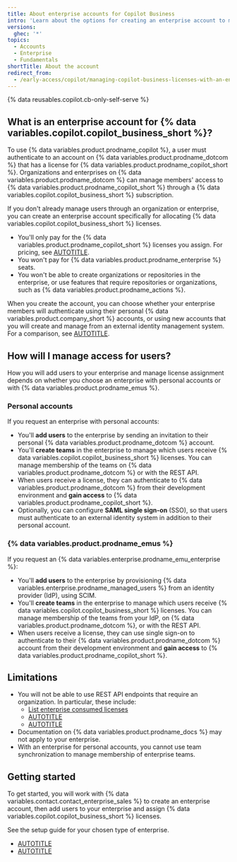 ```yaml
---
title: About enterprise accounts for Copilot Business
intro: 'Learn about the options for creating an enterprise account to manage {% data variables.copilot.copilot_business_short %} licenses, without adopting {% data variables.product.prodname_enterprise %}.'
versions:
  ghec: '*'
topics:
  - Accounts
  - Enterprise
  - Fundamentals
shortTitle: About the account
redirect_from:
  - /early-access/copilot/managing-copilot-business-licenses-with-an-enterprise-account
---
```


<!-- expires 2025-10-28 -->
<!-- Part of the Copilot direct licensing rollout -->
<!-- Expired content will be addressed by the Drivers team -->

{% data reusables.copilot.cb-only-self-serve %}

<!-- end expires 2025-10-28 -->

## What is an enterprise account for {% data variables.copilot.copilot_business_short %}?

To use {% data variables.product.prodname_copilot %}, a user must authenticate to an account on {% data variables.product.prodname_dotcom %} that has a license for {% data variables.product.prodname_copilot_short %}. Organizations and enterprises on {% data variables.product.prodname_dotcom %} can manage members' access to {% data variables.product.prodname_copilot_short %} through a {% data variables.copilot.copilot_business_short %} subscription.

If you don't already manage users through an organization or enterprise, you can create an enterprise account specifically for allocating {% data variables.copilot.copilot_business_short %} licenses.

* You'll only pay for the {% data variables.product.prodname_copilot_short %} licenses you assign. For pricing, see [AUTOTITLE](/billing/concepts/product-billing/github-copilot-licenses#licenses-for-github-copilot).
* You won't pay for {% data variables.product.prodname_enterprise %} seats.
* You won't be able to create organizations or repositories in the enterprise, or use features that require repositories or organizations, such as {% data variables.product.prodname_actions %}.

When you create the account, you can choose whether your enterprise members will authenticate using their personal {% data variables.product.company_short %} accounts, or using new accounts that you will create and manage from an external identity management system. For a comparison, see [AUTOTITLE](/admin/identity-and-access-management/understanding-iam-for-enterprises/choosing-an-enterprise-type-for-github-enterprise-cloud).

## How will I manage access for users?

How you will add users to your enterprise and manage license assignment depends on whether you choose an enterprise with personal accounts or with {% data variables.product.prodname_emus %}.

### Personal accounts

If you request an enterprise with personal accounts:

* You'll **add users** to the enterprise by sending an invitation to their personal {% data variables.product.prodname_dotcom %} account.
* You'll **create teams** in the enterprise to manage which users receive {% data variables.copilot.copilot_business_short %} licenses. You can manage membership of the teams on {% data variables.product.prodname_dotcom %} or with the REST API.
* When users receive a license, they can authenticate to {% data variables.product.prodname_dotcom %} from their development environment and **gain access** to {% data variables.product.prodname_copilot_short %}.
* Optionally, you can configure **SAML single sign-on** (SSO), so that users must authenticate to an external identity system in addition to their personal account.

### {% data variables.product.prodname_emus %}

If you request an {% data variables.enterprise.prodname_emu_enterprise %}:

* You'll **add users** to the enterprise by provisioning {% data variables.enterprise.prodname_managed_users %} from an identity provider (IdP), using SCIM.
* You'll **create teams** in the enterprise to manage which users receive {% data variables.copilot.copilot_business_short %} licenses. You can manage membership of the teams from your IdP, on {% data variables.product.prodname_dotcom %}, or with the REST API.
* When users receive a license, they can use single sign-on to authenticate to their {% data variables.product.prodname_dotcom %} account from their development environment and **gain access** to {% data variables.product.prodname_copilot_short %}.

## Limitations

* You will not be able to use REST API endpoints that require an organization. In particular, these include:
  * [List enterprise consumed licenses](/rest/enterprise-admin/license#list-enterprise-consumed-licenses)
  * [AUTOTITLE](/rest/orgs/members)
  * [AUTOTITLE](/rest/copilot/copilot-user-management)
* Documentation on {% data variables.product.prodname_docs %} may not apply to your enterprise.
* With an enterprise for personal accounts, you cannot use team synchronization to manage membership of enterprise teams.

## Getting started

To get started, you will work with {% data variables.contact.contact_enterprise_sales %} to create an enterprise account, then add users to your enterprise and assign {% data variables.copilot.copilot_business_short %} licenses.

See the setup guide for your chosen type of enterprise.

* [AUTOTITLE](/admin/copilot-business-only/setting-up-a-dedicated-enterprise-for-copilot-business-personal-accounts)
* [AUTOTITLE](/admin/copilot-business-only/setting-up-a-dedicated-enterprise-for-copilot-business-managed-users)
